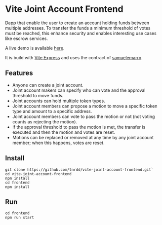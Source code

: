 # Vite Joint Account Frontend

Dapp that enable the user to create an account holding funds between multiple addresses.
To transfer the funds a minimum threshold of votes must be reached, this enhance security and enables interesting use cases like escrow services.

A live demo is available [here](https://tnrdd-joint-account.vercel.app).

It is build with [Vite Express](https://github.com/vitelabs/vite-express) and uses the contract of [samuelemarro](https://github.com/samuelemarro/gr13-vite-joint-account).

## Features

- Anyone can create a joint account.
- Joint account makers can specify who can vote and the approval threshold to move funds.
- Joint accounts can hold multiple token types.
- Joint account members can propose a motion to move a specific token type and amount to a specific address.
- Joint account members can vote to pass the motion or not (not voting counts as rejecting the motion).
- If the approval threshold to pass the motion is met, the transfer is executed and then the motion and votes are reset.
- Motions can be replaced or removed at any time by any joint account member; when this happens, votes are reset.

## Install
```
git clone https://github.com/tnrdd/vite-joint-account-frontend.git`
cd vite-joint-account-frontend
npm install
cd frontend
npm install
```
## Run
```
cd frontend
npm run start
```
